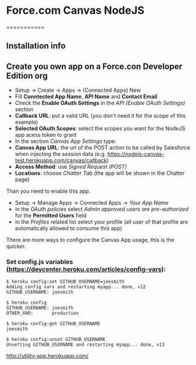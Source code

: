 # Force.com Canvas NodeJS 
===========

## Installation info

## Create you own app on a Force.con Developer Edition org

- Setup -> Create -> Apps -> (Connected Apps) New
- Fill **Conntected App Name**, **API Name** and **Contact Email**
- Check the **Enable OAuth Settings** in the *API (Enable OAuth Settings)* section
 - **Callback URL**: put a valid URL (you don't need it for the scope of this example)
 - **Selected OAuth Scopes**: select the scopes you want for the NodeJS app acess token to grant
- In the section *Canvas App Settings* type:
 - **Canvas App URL**: the url of the POST action to be called by Salesforce when injecting the session data (e.g. https://nodejs-canvas-test.herokuapp.com/canvas/callback)
 - **Access Method**: use *Signed Request (POST)*
 - **Locations**: choose *Chatter Tab* (the app will be shown in the Chatter page)

Than you need to enable this app.
- Setup -> Manage Apps -> Connected Apps -> *Your App Name*
- In the *OAuth policies* select *Admin approved users are pre-authorized* for the **Permitted Users** field
- In the *Profiles* related list select your profile (all user of that profile are automatically allowed to consume this app)

There are more ways to configure the Canvas App usage, this is the quicker.


### Set config.js variables (https://devcenter.heroku.com/articles/config-vars):
	$ heroku config:set GITHUB_USERNAME=joesmith
	Adding config vars and restarting myapp... done, v12
	GITHUB_USERNAME: joesmith

	$ heroku config
	GITHUB_USERNAME: joesmith
	OTHER_VAR:       production

	$ heroku config:get GITHUB_USERNAME
	joesmith

	$ heroku config:unset GITHUB_USERNAME
	Unsetting GITHUB_USERNAME and restarting myapp... done, v13

http://utility-app.herokuapp.com/

